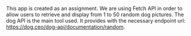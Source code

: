 This app is created as an assignment. We are using Fetch API in order to allow users to retrieve and display from 1 to 50 random dog pictures. 
The dog API is the main tool used. It provides with the necessary endpoint url: https://dog.ceo/dog-api/documentation/random.
